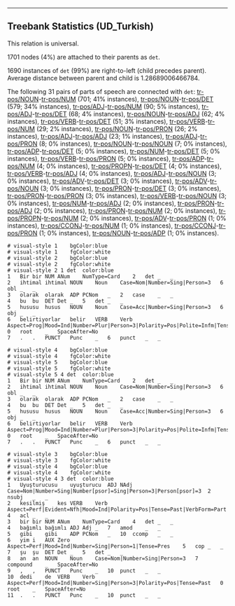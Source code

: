 

--------------------------------------------------------------------------------

## Treebank Statistics (UD_Turkish)

This relation is universal.

1701 nodes (4%) are attached to their parents as `det`.

1690 instances of `det` (99%) are right-to-left (child precedes parent).
Average distance between parent and child is 1.28689006466784.

The following 31 pairs of parts of speech are connected with `det`: [tr-pos/NOUN]()-[tr-pos/NUM]() (701; 41% instances), [tr-pos/NOUN]()-[tr-pos/DET]() (579; 34% instances), [tr-pos/ADJ]()-[tr-pos/NUM]() (90; 5% instances), [tr-pos/ADJ]()-[tr-pos/DET]() (68; 4% instances), [tr-pos/NOUN]()-[tr-pos/ADJ]() (62; 4% instances), [tr-pos/VERB]()-[tr-pos/DET]() (51; 3% instances), [tr-pos/VERB]()-[tr-pos/NUM]() (29; 2% instances), [tr-pos/NOUN]()-[tr-pos/PRON]() (26; 2% instances), [tr-pos/ADJ]()-[tr-pos/ADJ]() (23; 1% instances), [tr-pos/ADJ]()-[tr-pos/PRON]() (8; 0% instances), [tr-pos/NOUN]()-[tr-pos/NOUN]() (7; 0% instances), [tr-pos/ADP]()-[tr-pos/DET]() (5; 0% instances), [tr-pos/NUM]()-[tr-pos/DET]() (5; 0% instances), [tr-pos/VERB]()-[tr-pos/PRON]() (5; 0% instances), [tr-pos/ADP]()-[tr-pos/NUM]() (4; 0% instances), [tr-pos/PROPN]()-[tr-pos/DET]() (4; 0% instances), [tr-pos/VERB]()-[tr-pos/ADJ]() (4; 0% instances), [tr-pos/ADJ]()-[tr-pos/NOUN]() (3; 0% instances), [tr-pos/ADV]()-[tr-pos/DET]() (3; 0% instances), [tr-pos/ADV]()-[tr-pos/NOUN]() (3; 0% instances), [tr-pos/PRON]()-[tr-pos/DET]() (3; 0% instances), [tr-pos/PRON]()-[tr-pos/PRON]() (3; 0% instances), [tr-pos/VERB]()-[tr-pos/NOUN]() (3; 0% instances), [tr-pos/NUM]()-[tr-pos/ADJ]() (2; 0% instances), [tr-pos/PRON]()-[tr-pos/ADJ]() (2; 0% instances), [tr-pos/PRON]()-[tr-pos/NUM]() (2; 0% instances), [tr-pos/PROPN]()-[tr-pos/NUM]() (2; 0% instances), [tr-pos/ADV]()-[tr-pos/PRON]() (1; 0% instances), [tr-pos/CCONJ]()-[tr-pos/NUM]() (1; 0% instances), [tr-pos/CCONJ]()-[tr-pos/PRON]() (1; 0% instances), [tr-pos/NOUN]()-[tr-pos/ADP]() (1; 0% instances).


~~~ conllu
# visual-style 1	bgColor:blue
# visual-style 1	fgColor:white
# visual-style 2	bgColor:blue
# visual-style 2	fgColor:white
# visual-style 2 1 det	color:blue
1	Bir	bir	NUM	ANum	NumType=Card	2	det	_	_
2	ihtimal	ihtimal	NOUN	Noun	Case=Nom|Number=Sing|Person=3	6	obl	_	_
3	olarak	olarak	ADP	PCNom	_	2	case	_	_
4	bu	bu	DET	Det	_	5	det	_	_
5	hususu	husus	NOUN	Noun	Case=Acc|Number=Sing|Person=3	6	obj	_	_
6	belirtiyorlar	belir	VERB	Verb	Aspect=Prog|Mood=Ind|Number=Plur|Person=3|Polarity=Pos|Polite=Infm|Tense=Pres|Voice=Cau	0	root	_	SpaceAfter=No
7	.	.	PUNCT	Punc	_	6	punct	_	_

~~~


~~~ conllu
# visual-style 4	bgColor:blue
# visual-style 4	fgColor:white
# visual-style 5	bgColor:blue
# visual-style 5	fgColor:white
# visual-style 5 4 det	color:blue
1	Bir	bir	NUM	ANum	NumType=Card	2	det	_	_
2	ihtimal	ihtimal	NOUN	Noun	Case=Nom|Number=Sing|Person=3	6	obl	_	_
3	olarak	olarak	ADP	PCNom	_	2	case	_	_
4	bu	bu	DET	Det	_	5	det	_	_
5	hususu	husus	NOUN	Noun	Case=Acc|Number=Sing|Person=3	6	obj	_	_
6	belirtiyorlar	belir	VERB	Verb	Aspect=Prog|Mood=Ind|Number=Plur|Person=3|Polarity=Pos|Polite=Infm|Tense=Pres|Voice=Cau	0	root	_	SpaceAfter=No
7	.	.	PUNCT	Punc	_	6	punct	_	_

~~~


~~~ conllu
# visual-style 3	bgColor:blue
# visual-style 3	fgColor:white
# visual-style 4	bgColor:blue
# visual-style 4	fgColor:white
# visual-style 4 3 det	color:blue
1	Uyuşturucusu	uyuşturucu	ADJ	NAdj	Case=Nom|Number=Sing|Number[psor]=Sing|Person=3|Person[psor]=3	2	nsubj	_	_
2	kesilmiş	kes	VERB	Verb	Aspect=Perf|Evident=Nfh|Mood=Ind|Polarity=Pos|Tense=Past|VerbForm=Part|Voice=Pass	4	acl	_	_
3	bir	bir	NUM	ANum	NumType=Card	4	det	_	_
4	bağımlı	bağımlı	ADJ	Adj	_	7	amod	_	_
5	gibi	gibi	ADP	PCNom	_	10	ccomp	_	_
6	yim	i	AUX	Zero	Aspect=Perf|Mood=Ind|Number=Sing|Person=1|Tense=Pres	5	cop	_	_
7	şu	şu	DET	Det	_	5	det	_	_
8	an	an	NOUN	Noun	Case=Nom|Number=Sing|Person=3	7	compound	_	SpaceAfter=No
9	,	,	PUNCT	Punc	_	10	punct	_	_
10	dedi	de	VERB	Verb	Aspect=Perf|Mood=Ind|Number=Sing|Person=3|Polarity=Pos|Tense=Past	0	root	_	SpaceAfter=No
11	.	.	PUNCT	Punc	_	10	punct	_	_

~~~


